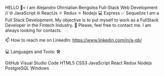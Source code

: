 HELLO 🙂< i am Alejandro Ohrnialian Bengolea
Full-Stack Web Development // 🌐 JavaScript 🌐 ReactJs ⚛️ Redux ⚛️ Nodejs 💻 Express ✅ Sequelize
I am a Full Stack Development. My objective is to put myself to work as a FullStack Developer in the Fintech Industry.
📝 Please, feel free to contact me. I am always looking for contacts. 

📫 How to reach me on LinkedIn: https://www.linkedin.com/in/a-ob/


💻 Languages and Tools: 🛠️

GitHub Visual Studio Code HTML5 CSS3 JavaScript React Redux Nodejs PostgreSQL Windows
